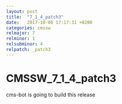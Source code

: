 ```yaml
---
layout: post
title:  "7_1_4_patch3"
date:   2017-10-06 17:17:31 +0200
categories: cmssw
relmajor: 7
relminor: 1
relsubminor: 4
relpatch: _patch3
---
```


# CMSSW_7_1_4_patch3
cms-bot is going to build this release
